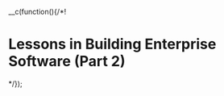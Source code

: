 __c(function(){/*!

# Lessons in Building Enterprise Software (Part 2)



[//]: # (@~`lessons-in-building-enterprise-software-part-2`~@)

*/});